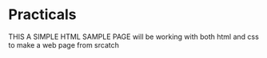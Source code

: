 # Practicals
THIS A SIMPLE HTML SAMPLE PAGE
will be working with both html and css to make a web page from srcatch
